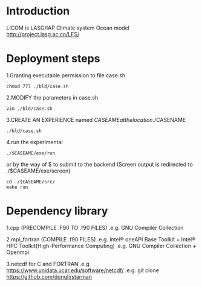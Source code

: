 Introduction
============
LICOM is LASG/IAP Climate system Ocean model
http://project.lasg.ac.cn/LFS/

Deployment steps
============
1.Granting executable permission to file case.sh 
```
chmod 777 ./bld/case.sh
```
2.MODIFY the parameters in case.sh
```
vim ./bld/case.sh
```
3.CREATE AN EXPERIENCE named $CASEAME at the location ./$CASENAME
```
./bld/case.sh
```
4.run the experimental
```
./$CASEAME/exe/run
```
or by the way of $ to submit to the backend (Screen output is redirected to ./$CASEAME/exe/screen)
```
cd ./$CASEAME/src/
make run 
```

Dependency library
============
1.cpp (PRECOMPILE .F90 TO .f90 FILES)
.e.g. GNU Compiler Collection

2.mpi_fortran (COMPILE .f90 FILES)
.e.g. Intel® oneAPI Base Toolkit + Intel® HPC Toolkit(High-Performance Computing)
.e.g. GNU Compiler Collection + Openmpi

3.netcdf for C and FORTRAN
.e.g. https://www.unidata.ucar.edu/software/netcdf/
.e.g. git clone https://github.com/dongli/starman
